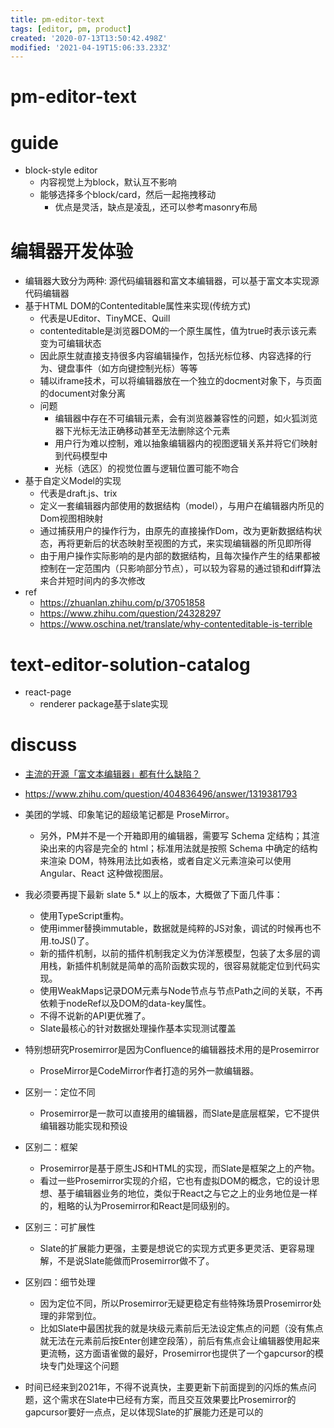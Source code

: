 ```yaml
---
title: pm-editor-text
tags: [editor, pm, product]
created: '2020-07-13T13:50:42.498Z'
modified: '2021-04-19T15:06:33.233Z'
---
```


# pm-editor-text

# guide

- block-style editor
  - 内容视觉上为block，默认互不影响
  - 能够选择多个block/card，然后一起拖拽移动
    - 优点是灵活，缺点是凌乱，还可以参考masonry布局

# 编辑器开发体验

- 编辑器大致分为两种: 源代码编辑器和富文本编辑器，可以基于富文本实现源代码编辑器
- 基于HTML DOM的Contenteditable属性来实现(传统方式)
  - 代表是UEditor、TinyMCE、Quill
  - contenteditable是浏览器DOM的一个原生属性，值为true时表示该元素变为可编辑状态
  - 因此原生就直接支持很多内容编辑操作，包括光标位移、内容选择的行为、键盘事件（如方向键控制光标）等等
  - 辅以iframe技术，可以将编辑器放在一个独立的docment对象下，与页面的document对象分离
  - 问题
    - 编辑器中存在不可编辑元素，会有浏览器兼容性的问题，如火狐浏览器下光标无法正确移动甚至无法删除这个元素
    - 用户行为难以控制，难以抽象编辑器内的视图逻辑关系并将它们映射到代码模型中
    - 光标（选区）的视觉位置与逻辑位置可能不吻合
- 基于自定义Model的实现
  - 代表是draft.js、trix
  - 定义一套编辑器内部使用的数据结构（model），与用户在编辑器内所见的Dom视图相映射
  - 通过捕获用户的操作行为，由原先的直接操作Dom，改为更新数据结构状态，再将更新后的状态映射至视图的方式，来实现编辑器的所见即所得
  - 由于用户操作实际影响的是内部的数据结构，且每次操作产生的结果都被控制在一定范围内（只影响部分节点），可以较为容易的通过锁和diff算法来合并短时间内的多次修改
- ref
  - https://zhuanlan.zhihu.com/p/37051858
  - https://www.zhihu.com/question/24328297
  - https://www.oschina.net/translate/why-contenteditable-is-terrible

# text-editor-solution-catalog

- react-page
  - renderer package基于slate实现

# discuss

- [主流的开源「富文本编辑器」都有什么缺陷？](https://www.zhihu.com/question/404836496/answers/updated)

- https://www.zhihu.com/question/404836496/answer/1319381793
- 美团的学城、印象笔记的超级笔记都是 ProseMirror。
  - 另外，PM并不是一个开箱即用的编辑器，需要写 Schema 定结构；其渲染出来的内容是完全的 html；标准用法就是按照 Schema 中确定的结构来渲染 DOM，特殊用法比如表格，或者自定义元素渲染可以使用 Angular、React 这种做视图层。

- 我必须要再提下最新 slate 5.* 以上的版本，大概做了下面几件事：
  - 使用TypeScript重构。
  - 使用immer替换immutable，数据就是纯粹的JS对象，调试的时候再也不用.toJS()了。
  - 新的插件机制，以前的插件机制我定义为仿洋葱模型，包装了太多层的调用栈，新插件机制就是简单的高阶函数实现的，很容易就能定位到代码实现。
  - 使用WeakMaps记录DOM元素与Node节点与节点Path之间的关联，不再依赖于nodeRef以及DOM的data-key属性。
  - 不得不说新的API更优雅了。
  - Slate最核心的针对数据处理操作基本实现测试覆盖

- 特别想研究Prosemirror是因为Confluence的编辑器技术用的是Prosemirror
  - ProseMirror是CodeMirror作者打造的另外一款编辑器。
- 区别一：定位不同
  - Prosemirror是一款可以直接用的编辑器，而Slate是底层框架，它不提供编辑器功能实现和预设
- 区别二：框架
  - Prosemirror是基于原生JS和HTML的实现，而Slate是框架之上的产物。
  - 看过一些Prosemirror实现的介绍，它也有虚拟DOM的概念，它的设计思想、基于编辑器业务的地位，类似于React之与它之上的业务地位是一样的，粗略的认为Prosemirror和React是同级别的。
- 区别三：可扩展性
  - Slate的扩展能力更强，主要是想说它的实现方式更多更灵活、更容易理解，不是说Slate能做而Prosemirror做不了。
- 区别四：细节处理
  - 因为定位不同，所以Prosemirror无疑更稳定有些特殊场景Prosemirror处理的非常到位。
  - 比如Slate中最困扰我的就是块级元素前后无法设定焦点的问题（没有焦点就无法在元素前后按Enter创建空段落），前后有焦点会让编辑器使用起来更流畅，这方面语雀做的最好，Prosemirror也提供了一个gapcursor的模块专门处理这个问题
- 时间已经来到2021年，不得不说真快，主要更新下前面提到的闪烁的焦点问题，这个需求在Slate中已经有方案，而且交互效果要比Prosemirror的gapcursor要好一点点，足以体现Slate的扩展能力还是可以的
